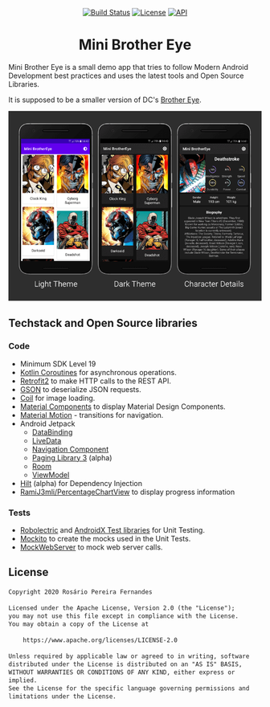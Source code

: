 <p align="center">
  <a href="https://github.com/rosariopfernandes/MiniBrotherEye/actions"><img alt="Build Status" src="https://github.com/rosariopfernandes/MiniBrotherEye/workflows/Android%20CI%20(Push)/badge.svg"/></a>
  <a href="https://opensource.org/licenses/Apache-2.0"><img alt="License" src="https://img.shields.io/badge/License-Apache%202.0-blue.svg"/></a>
  <a href="https://android-arsenal.com/api?level=19"><img alt="API" src="https://img.shields.io/badge/API-19%2B-brightgreen.svg?style=flat"/></a>
</p>
<h1 align="center">Mini Brother Eye</h1>

Mini Brother Eye is a small demo app that tries to follow Modern Android Development best practices
 and uses the latest tools and Open Source Libraries.

It is supposed to be a smaller version of DC's [Brother Eye](https://dc.fandom.com/wiki/Brother_Eye_(New_Earth)).

<p align="center">
<img src="/art/screenshots.png" alt="Three App Screenshots"/>
</p>

## Techstack and Open Source libraries

### Code

- Minimum SDK Level 19
- [Kotlin Coroutines](https://github.com/Kotlin/kotlinx.coroutines) for asynchronous operations.
- [Retrofit2](https://github.com/square/retrofit) to make HTTP calls to the REST API.
- [GSON](https://github.com/google/gson) to deserialize JSON requests.
- [Coil](https://github.com/coil-kt/coil) for image loading.
- [Material Components](https://github.com/material-components/material-components-android)
 to display Material Design Components.
- [Material Motion](https://material.io/develop/android/theming/motion/) - transitions for navigation.
- Android Jetpack
    - [DataBinding](https://developer.android.com/topic/libraries/data-binding)
    - [LiveData](https://developer.android.com/topic/libraries/architecture/livedata)
    - [Navigation Component](https://developer.android.com/guide/navigation)
    - [Paging Library 3](https://developer.android.com/topic/libraries/architecture/paging) (alpha)
    - [Room](https://developer.android.com/topic/libraries/architecture/room)
    - [ViewModel](https://developer.android.com/topic/libraries/architecture/viewmodel)
- [Hilt](https://developer.android.com/training/dependency-injection/hilt-android) (alpha) for
 Dependency Injection
- [RamiJ3mli/PercentageChartView](https://github.com/RamiJ3mli/PercentageChartView) to display
 progress information

### Tests

- [Robolectric](https://github.com/robolectric/robolectric) and
 [AndroidX Test libraries](https://developer.android.com/training/testing) for Unit Testing.
- [Mockito](https://github.com/mockito/mockito) to create the mocks used in the Unit Tests.
- [MockWebServer](https://github.com/square/okhttp/tree/master/mockwebserver) to mock web server
 calls.


## License

```
Copyright 2020 Rosário Pereira Fernandes

Licensed under the Apache License, Version 2.0 (the "License");
you may not use this file except in compliance with the License.
You may obtain a copy of the License at

    https://www.apache.org/licenses/LICENSE-2.0

Unless required by applicable law or agreed to in writing, software
distributed under the License is distributed on an "AS IS" BASIS,
WITHOUT WARRANTIES OR CONDITIONS OF ANY KIND, either express or implied.
See the License for the specific language governing permissions and
limitations under the License.
```